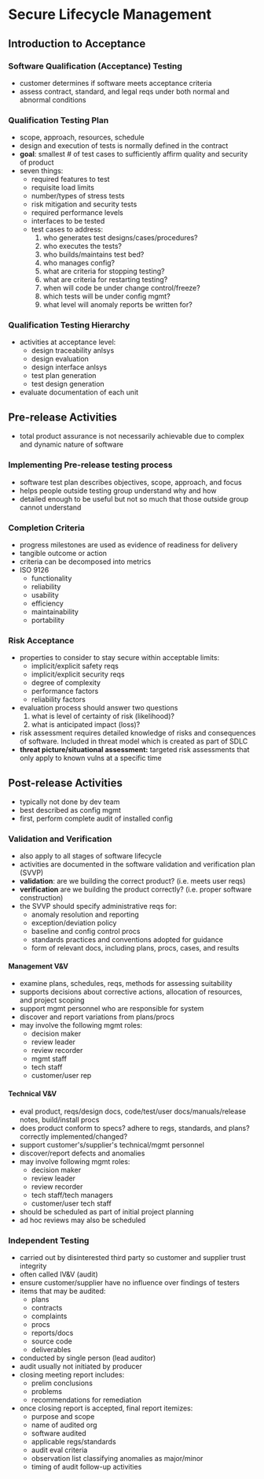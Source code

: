 # Secure Lifecycle Management

## Introduction to Acceptance

### Software Qualification (Acceptance) Testing
- customer determines if software meets acceptance criteria
- assess contract, standard, and legal reqs under both normal and abnormal conditions

### Qualification Testing Plan
- scope, approach, resources, schedule
- design and execution of tests is normally defined in the contract
- **goal**: smallest # of test cases to sufficiently affirm quality and security of product
- seven things:
  - required features to test
  - requisite load limits
  - number/types of stress tests
  - risk mitigation and security tests
  - required performance levels
  - interfaces to be tested
  - test cases to address:
     1. who generates test designs/cases/procedures?
     2. who executes the tests?
     3. who builds/maintains test bed?
     4. who manages config?
     5. what are criteria for stopping testing?
     6. what are criteria for restarting testing?
     7. when will code be under change control/freeze?
     8. which tests will be under config mgmt?
     9. what level will anomaly reports be written for?

### Qualification Testing Hierarchy
- activities at acceptance level:
  - design traceability anlsys
  - design evaluation
  - design interface anlsys
  - test plan generation
  - test design generation
- evaluate documentation of each unit

## Pre-release Activities
- total product assurance is not necessarily achievable due to complex and dynamic nature of software

### Implementing Pre-release testing process
- software test plan describes objectives, scope, approach, and focus 
- helps people outside testing group understand why and how
- detailed enough to be useful but not so much that those outside group cannot understand

### Completion Criteria
- progress milestones are used as evidence of readiness for delivery
- tangible outcome or action
- criteria can be decomposed into metrics
- ISO 9126
  - functionality
  - reliability
  - usability
  - efficiency
  - maintainability
  - portability

### Risk Acceptance
- properties to consider to stay secure within acceptable limits:
  - implicit/explicit safety reqs
  - implicit/explicit security reqs
  - degree of complexity
  - performance factors
  - reliability factors
- evaluation process should answer two questions
   1. what is level of certainty of risk (likelihood)? 
   2. what is anticipated impact (loss)?
- risk assessment requires detailed knowledge of risks and consequences of software. Included in threat model which is created as part of SDLC
- **threat picture/situational assessment:** targeted risk assessments that only apply to known vulns at a specific time

## Post-release Activities
- typically not done by dev team
- best described as config mgmt
- first, perform complete audit of installed config

### Validation and Verification
- also apply to all stages of software lifecycle
- activities are documented in the software validation and verification plan (SVVP)
- **validation**: are we building the correct product? (i.e. meets user reqs)
- **verification** are we building the product correctly? (i.e. proper software construction)
- the SVVP should specify administrative reqs for:
  - anomaly resolution and reporting
  - exception/deviation policy
  - baseline and config control procs
  - standards practices and conventions adopted for guidance
  - form of relevant docs, including plans, procs, cases, and results

#### Management V&V
- examine plans, schedules, reqs, methods for assessing suitability
- supports decisions about corrective actions, allocation of resources, and project scoping
- support mgmt personnel who are responsible for system
- discover and report variations from plans/procs
- may involve the following mgmt roles:
  - decision maker
  - review leader
  - review recorder
  - mgmt staff
  - tech staff
  - customer/user rep

#### Technical V&V
- eval product, reqs/design docs, code/test/user docs/manuals/release notes, build/install procs
- does product conform to specs? adhere to regs, standards, and plans? correctly implemented/changed?
- support customer's/supplier's technical/mgmt personnel
- discover/report defects and anomalies
- may involve following mgmt roles:
  - decision maker
  - review leader
  - review recorder
  - tech staff/tech managers
  - customer/user tech staff
- should be scheduled as part of initial project planning
- ad hoc reviews may also be scheduled

### Independent Testing
- carried out by disinterested third party so customer and supplier trust integrity
- often called IV&V (audit)
- ensure customer/supplier have no influence over findings of testers
- items that may be audited:
  - plans
  - contracts
  - complaints
  - procs
  - reports/docs
  - source code
  - deliverables
- conducted by single person (lead auditor)
- audit usually not initiated by producer
- closing meeting report includes:
  - prelim conclusions
  - problems
  - recommendations for remediation
- once closing report is accepted, final report itemizes:
  - purpose and scope
  - name of audited org
  - software audited
  - applicable regs/standards
  - audit eval criteria
  - observation list classifying anomalies as major/minor
  - timing of audit follow-up activities

